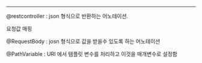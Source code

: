 ___
@restcontroller : json 형식으로 반환하는 어노테이션.

요청값 매핑

@RequestBody : josn 형식으로 값을 받을수 있도록 하는 어노테이션

@PathVariable : URI 에서 템플릿 변수를 처리하고 이것을 매개변수로 설정함